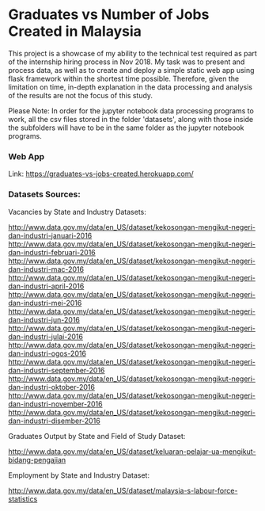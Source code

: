 # Graduates vs Number of Jobs Created in Malaysia

This project is a showcase of my ability to the technical test required as part of the internship hiring process in Nov 2018. My task was to present and process data, as well as to create and deploy a simple static web app using flask framework within the shortest time possible. Therefore, given the limitation on time, in-depth explanation in the data processing and analysis of the results are not the focus of this study.

Please Note:
In order for the jupyter notebook data processing programs to work, all the csv files stored in the folder 'datasets', along with those inside the subfolders will have to be in the same folder as the jupyter notebook programs. 

### Web App
Link: https://graduates-vs-jobs-created.herokuapp.com/

### Datasets Sources:

Vacancies by State and Industry Datasets:

http://www.data.gov.my/data/en_US/dataset/kekosongan-mengikut-negeri-dan-industri-januari-2016
http://www.data.gov.my/data/en_US/dataset/kekosongan-mengikut-negeri-dan-industri-februari-2016
http://www.data.gov.my/data/en_US/dataset/kekosongan-mengikut-negeri-dan-industri-mac-2016
http://www.data.gov.my/data/en_US/dataset/kekosongan-mengikut-negeri-dan-industri-april-2016
http://www.data.gov.my/data/en_US/dataset/kekosongan-mengikut-negeri-dan-industri-mei-2016
http://www.data.gov.my/data/en_US/dataset/kekosongan-mengikut-negeri-dan-industri-jun-2016
http://www.data.gov.my/data/en_US/dataset/kekosongan-mengikut-negeri-dan-industri-julai-2016
http://www.data.gov.my/data/en_US/dataset/kekosongan-mengikut-negeri-dan-industri-ogos-2016
http://www.data.gov.my/data/en_US/dataset/kekosongan-mengikut-negeri-dan-industri-september-2016
http://www.data.gov.my/data/en_US/dataset/kekosongan-mengikut-negeri-dan-industri-oktober-2016
http://www.data.gov.my/data/en_US/dataset/kekosongan-mengikut-negeri-dan-industri-november-2016
http://www.data.gov.my/data/en_US/dataset/kekosongan-mengikut-negeri-dan-industri-disember-2016

Graduates Output by State and Field of Study Dataset: 

http://www.data.gov.my/data/en_US/dataset/keluaran-pelajar-ua-mengikut-bidang-pengajian

Employment by State and Industry Dataset:

http://www.data.gov.my/data/en_US/dataset/malaysia-s-labour-force-statistics
